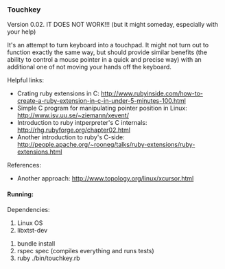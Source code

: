 ### Touchkey

Version 0.02. IT DOES NOT WORK!!! (but it might someday, especially with your help)

It's an attempt to turn keyboard into a touchpad. It might not turn out to function exactly the same way, but should provide similar benefits (the ability to control a mouse pointer in a quick and precise way) with an additional one of not moving your hands off the keyboard.

Helpful links:
* Crating ruby extensions in C: http://www.rubyinside.com/how-to-create-a-ruby-extension-in-c-in-under-5-minutes-100.html
* Simple C program for manipulating pointer position in Linux: http://www.isv.uu.se/~ziemann/xevent/
* Introduction to ruby intperpreter's C internals: http://rhg.rubyforge.org/chapter02.html
* Another introduction to ruby's C-side: http://people.apache.org/~rooneg/talks/ruby-extensions/ruby-extensions.html

References:
* Another approach: http://www.topology.org/linux/xcursor.html

#### Running:

Dependencies:
1. Linux OS
2. libxtst-dev

1) bundle install
2) rspec spec (compiles everything and runs tests)
3) ruby ./bin/touchkey.rb
